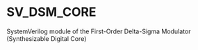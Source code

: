 # SV_DSM_CORE
SystemVerilog module of the First-Order Delta-Sigma Modulator (Synthesizable Digital Core)
